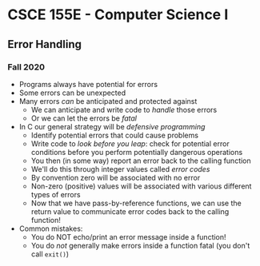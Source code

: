 
# CSCE 155E - Computer Science I
## Error Handling
### Fall 2020

* Programs always have potential for errors
* Some errors can be unexpected
* Many errors *can* be anticipated and protected against
  * We can anticipate and write code to *handle* those errors
  * Or we can let the errors be *fatal*
* In C our general strategy will be *defensive programming*
  * Identify potential errors that could cause problems
  * Write code to *look before you leap*: check for potential error conditions before you perform potentially dangerous operations
  * You then (in some way) report an error back to the calling function
  * We'll do this through integer values called *error codes*
  * By convention zero will be associated with no error
  * Non-zero (positive) values will be associated with various different types of errors
  * Now that we have pass-by-reference functions, we can use the return value to communicate error codes back to the calling function!
* Common mistakes:
  * You do NOT echo/print an error message inside a function!
  * You do *not* generally make errors inside a function fatal (you don't call `exit()`)
  